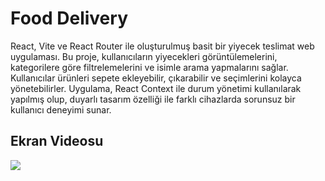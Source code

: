 <h1>Food Delivery</h1>

React, Vite ve React Router ile oluşturulmuş basit bir yiyecek teslimat web uygulaması. Bu proje, kullanıcıların yiyecekleri görüntülemelerini, kategorilere göre filtrelemelerini ve isimle arama yapmalarını sağlar. Kullanıcılar ürünleri sepete ekleyebilir, çıkarabilir ve seçimlerini kolayca yönetebilirler. Uygulama, React Context ile durum yönetimi kullanılarak yapılmış olup, duyarlı tasarım özelliği ile farklı cihazlarda sorunsuz bir kullanıcı deneyimi sunar.

<h2>Ekran Videosu</h2>

![](food-delivery.gif)
